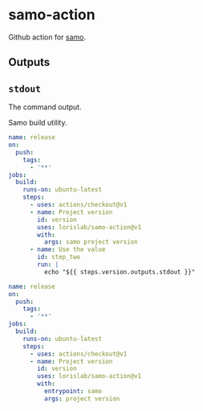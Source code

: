 # samo-action

Github action for [samo](https://github.com/lorislab/samo).

## Outputs

## `stdout`

The command output.

Samo build utility.

```yaml
name: release
on:
  push:
    tags:
      - '**'
jobs:
  build:
    runs-on: ubuntu-latest
    steps:
      - uses: actions/checkout@v1
      - name: Project version
        id: version
        uses: lorislab/samo-action@v1
        with:
          args: samo project version
      - name: Use the value
        id: step_two
        run: |
          echo "${{ steps.version.outputs.stdout }}"
```

```yaml
name: release
on:
  push:
    tags:
      - '**'
jobs:
  build:
    runs-on: ubuntu-latest
    steps:
      - uses: actions/checkout@v1
      - name: Project version
        id: version
        uses: lorislab/samo-action@v1
        with:
          entrypoint: samo
          args: project version
```